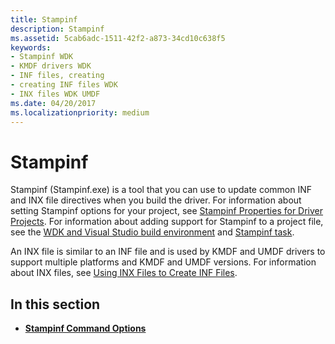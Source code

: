 ```yaml
---
title: Stampinf
description: Stampinf
ms.assetid: 5cab6adc-1511-42f2-a873-34cd10c638f5
keywords:
- Stampinf WDK
- KMDF drivers WDK
- INF files, creating
- creating INF files WDK
- INX files WDK UMDF
ms.date: 04/20/2017
ms.localizationpriority: medium
---
```


# Stampinf


Stampinf (Stampinf.exe) is a tool that you can use to update common INF and INX file directives when you build the driver. For information about setting Stampinf options for your project, see [Stampinf Properties for Driver Projects](https://docs.microsoft.com/windows-hardware/drivers/develop/stampinf-properties-for-driver-projects). For information about adding support for Stampinf to a project file, see the [WDK and Visual Studio build environment](wdk-and-visual-studio-build-environment.md) and [Stampinf task](stampinf-task.md).

An INX file is similar to an INF file and is used by KMDF and UMDF drivers to support multiple platforms and KMDF and UMDF versions. For information about INX files, see [Using INX Files to Create INF Files](https://msdn.microsoft.com/library/windows/hardware/ff545473).

## <span id="in_this_section"></span>In this section


-   [**Stampinf Command Options**](stampinf-command-options.md)

 

 





